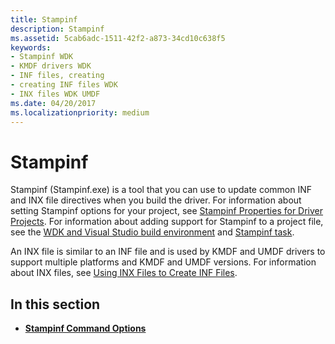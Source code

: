 ```yaml
---
title: Stampinf
description: Stampinf
ms.assetid: 5cab6adc-1511-42f2-a873-34cd10c638f5
keywords:
- Stampinf WDK
- KMDF drivers WDK
- INF files, creating
- creating INF files WDK
- INX files WDK UMDF
ms.date: 04/20/2017
ms.localizationpriority: medium
---
```


# Stampinf


Stampinf (Stampinf.exe) is a tool that you can use to update common INF and INX file directives when you build the driver. For information about setting Stampinf options for your project, see [Stampinf Properties for Driver Projects](https://docs.microsoft.com/windows-hardware/drivers/develop/stampinf-properties-for-driver-projects). For information about adding support for Stampinf to a project file, see the [WDK and Visual Studio build environment](wdk-and-visual-studio-build-environment.md) and [Stampinf task](stampinf-task.md).

An INX file is similar to an INF file and is used by KMDF and UMDF drivers to support multiple platforms and KMDF and UMDF versions. For information about INX files, see [Using INX Files to Create INF Files](https://msdn.microsoft.com/library/windows/hardware/ff545473).

## <span id="in_this_section"></span>In this section


-   [**Stampinf Command Options**](stampinf-command-options.md)

 

 





